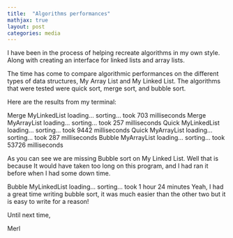 ```yaml
---
title:  "Algorithms performances"
mathjax: true
layout: post
categories: media
---
```





I have been in the process of helping recreate algorithms in my own style. Along with creating an interface for linked lists and array lists.

The time has come to compare algorithmic performances on the different types of data structures, My Array List and My Linked List. The algorithms that were tested were quick sort, merge sort, and bubble sort.


Here are the results from my terminal:

Merge MyLinkedList
	loading...
	sorting...
	took 703 milliseconds
Merge MyArrayList
	loading...
	sorting...
	took 257 milliseconds
Quick MyLinkedList
	loading...
	sorting...
	took 9442 milliseconds
Quick MyArrayList
	loading...
	sorting...
	took 287 milliseconds
Bubble MyArrayList
	loading...
	sorting...
	took 53726 milliseconds



As you can see we are missing Bubble sort on My Linked List. Well that is because It would have taken too long on this program, and I had ran it before when I had some down time.



Bubble MyLinkedList
	loading...
	sorting...
	took 1 hour 24 minutes
Yeah, I had a great time writing bubble sort, it was much easier than the other two but it is easy to write for a reason!

Until next time,

Merl
